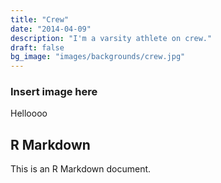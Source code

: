 ```yaml
---
title: "Crew"
date: "2014-04-09"
description: "I'm a varsity athlete on crew."
draft: false
bg_image: "images/backgrounds/crew.jpg"
---
```


### Insert image here
Helloooo


## R Markdown

This is an R Markdown document.

